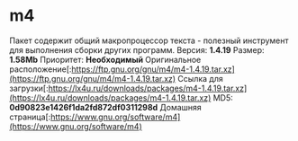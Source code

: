 # m4
Пакет содержит общий макропроцессор текста - полезный инструмент для выполнения сборки других программ.
Версия: **1.4.19**
Размер: **1.58Mb**
Приоритет: **Необходимый**
Оригинальное расположение[:https://ftp.gnu.org/gnu/m4/m4-1.4.19.tar.xz](https://ftp.gnu.org/gnu/m4/m4-1.4.19.tar.xz)
Ссылка для загрузки[:https://lx4u.ru/downloads/packages/m4-1.4.19.tar.xz](https://lx4u.ru/downloads/packages/m4-1.4.19.tar.xz)
MD5: **0d90823e1426f1da2fd872df0311298d**
Домашняя страница[:https://www.gnu.org/software/m4](https://www.gnu.org/software/m4)